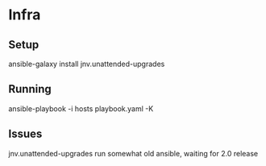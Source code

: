 # Infra
## Setup
ansible-galaxy install jnv.unattended-upgrades
## Running
ansible-playbook -i hosts playbook.yaml -K
## Issues
jnv.unattended-upgrades run somewhat old ansible, waiting for 2.0 release

